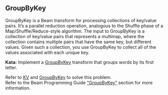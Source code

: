 <!--
  ~  Licensed to the Apache Software Foundation (ASF) under one
  ~  or more contributor license agreements.  See the NOTICE file
  ~  distributed with this work for additional information
  ~  regarding copyright ownership.  The ASF licenses this file
  ~  to you under the Apache License, Version 2.0 (the
  ~  "License"); you may not use this file except in compliance
  ~  with the License.  You may obtain a copy of the License at
  ~
  ~      http://www.apache.org/licenses/LICENSE-2.0
  ~
  ~  Unless required by applicable law or agreed to in writing, software
  ~  distributed under the License is distributed on an "AS IS" BASIS,
  ~  WITHOUT WARRANTIES OR CONDITIONS OF ANY KIND, either express or implied.
  ~  See the License for the specific language governing permissions and
  ~  limitations under the License.
  -->

GroupByKey
----------

GroupByKey is a Beam transform for processing collections of key/value pairs. It’s a parallel 
reduction operation, analogous to the Shuffle phase of a Map/Shuffle/Reduce-style algorithm. The 
input to GroupByKey is a collection of key/value pairs that represents a multimap, where the 
collection contains multiple pairs that have the same key, but different values. Given such a 
collection, you use GroupByKey to collect all of the values associated with each unique key.

**Kata:** Implement a 
[GroupByKey](https://beam.apache.org/releases/javadoc/current/org/apache/beam/sdk/transforms/GroupByKey.html) 
transform that groups words by its first letter.

<div class="hint">
  Refer to <a href="https://beam.apache.org/releases/javadoc/current/org/apache/beam/sdk/values/KV.html">
  KV</a> and
  <a href="https://beam.apache.org/releases/javadoc/current/org/apache/beam/sdk/transforms/GroupByKey.html">
    GroupByKey</a> to solve this problem.
</div>

<div class="hint">
  Refer to the Beam Programming Guide
  <a href="https://beam.apache.org/documentation/programming-guide/#groupbykey">
    "GroupByKey"</a> section for more information.
</div>
